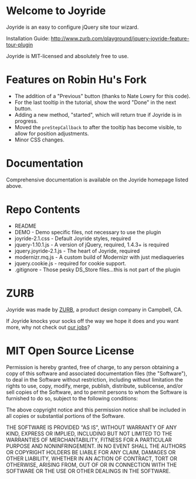 Welcome to Joyride
=====================

Joyride is an easy to configure jQuery site tour wizard.

Installation Guide:      http://www.zurb.com/playground/jquery-joyride-feature-tour-plugin

Joyride is MIT-licensed and absolutely free to use.

Features on Robin Hu's Fork
=============

* The addition of a "Previous" button (thanks to Nate Lowry for this code).
* For the last tooltip in the tutorial, show the word "Done" in the next button.
* Adding a new method, "started", which will return true if Joyride is in progress.
* Moved the `preStepCallback` to after the tooltip has become visible, to allow for position adjustments.
* Minor CSS changes.


Documentation
==============

Comprehensive documentation is available on the Joyride homepage listed above.

Repo Contents
=============

* README
* DEMO - Demo specific files, not necessary to use the plugin
* joyride-2.1.css - Default Joyride styles, required
* jquery-1.10.1.js - A version of jQuery, required, 1.4.3+ is required
* jquery.joyride-2.1.js - The heart of Joyride, required
* modernizr.mq.js - A custom build of Modernizr with just mediaqueries
* jquery.cookie.js - required for cookie support.
* .gitignore - Those pesky DS_Store files...this is not part of the plugin

ZURB
====

Joyride was made by [ZURB](http://www.zurb.com), a product design company in Campbell, CA.

If Joyride knocks your socks off the way we hope it does and you want more, why not check out [our jobs](http://www.zurb.com/talent/jobs)?

MIT Open Source License
=======================

Permission is hereby granted, free of charge, to any person obtaining a copy of this software and associated documentation files (the "Software"), to deal in the Software without restriction, including without limitation the rights to use, copy, modify, merge, publish, distribute, sublicense, and/or sell copies of the Software, and to permit persons to whom the Software is furnished to do so, subject to the following conditions:

The above copyright notice and this permission notice shall be included in all copies or substantial portions of the Software.

THE SOFTWARE IS PROVIDED "AS IS", WITHOUT WARRANTY OF ANY KIND, EXPRESS OR IMPLIED, INCLUDING BUT NOT LIMITED TO THE WARRANTIES OF MERCHANTABILITY, FITNESS FOR A PARTICULAR PURPOSE AND NONINFRINGEMENT. IN NO EVENT SHALL THE AUTHORS OR COPYRIGHT HOLDERS BE LIABLE FOR ANY CLAIM, DAMAGES OR OTHER LIABILITY, WHETHER IN AN ACTION OF CONTRACT, TORT OR OTHERWISE, ARISING FROM, OUT OF OR IN CONNECTION WITH THE SOFTWARE OR THE USE OR OTHER DEALINGS IN THE SOFTWARE.
